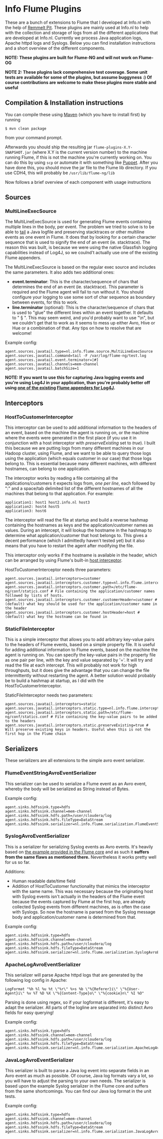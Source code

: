 # Info Flume Plugins

These are a bunch of extensions to Flume that I developed at Info.nl with the help of [Remmelt Pit](https://github.com/remmelt). These plugins are mainly used at Info.nl to help with the collection and storage of logs from all the different applications that are developed at Info.nl. Currently we process Java application logs, Apache httpd logs and Syslogs.
Below you can find installation instructions and a short overview of the different components.

**NOTE: These plugins are built for Flume-NG and will not work on Flume-OG**

**NOTE 2: These plugins lack comprehensive test coverage. Some unit tests are available for some of the plugins, but assume buggyness :) Of course contributions are welcome to make these plugins more stable and useful**

## Compilation & Installation instructions

You can compile these using [Maven](http://maven.apache.org/) (which you have to install first) by running

```
$ mvn clean package
```

from your command prompt.

Afterwards you should ship the resulting jar `flume-plugins-X.Y-SNAPSHOT.jar` (where X.Y is the current version number) to the machine running Flume, if this is not the machine you're currently working on. You can do this by using `scp` or automate it with something like [Puppet](https://puppetlabs.com/). After you have done this, you should move the jar file to the Flume lib directory. If you use CDH4, this will probably be `/usr/lib/flume-ng/lib`

Now follows a brief overview of each component with usage instructions

## Sources

### MultiLineExecSource

The MultiLineExecSource is used for generating Flume events containing multiple lines in the body, per event. The problem we tried to solve is to be able to [tail](http://en.wikipedia.org/wiki/Tail_(Unix)) a Java logfile and preserving stacktraces or other multiline events as one event in Flume. It does that by looking for a certain character sequence that is used to signify the end of an event (ie. stacktrace). The reason this was built, is because we were using the native Glassfish logging capabilities instead of Log4J, so we coulnd't actually use one of the existing Flume appenders.

The MultiLineExecSource is based on the regular exec source and includes the same parameters. It also adds two additional ones:

* **event.terminator**: This is the character/sequence of chars that determines the end of an event (ie. stacktrace). This parameter is required and the Flume agent will fail to run without it. You should configure your logging to use some sort of char sequence as boundary between events, for this to work.
* **line.terminator** (optional): This is the character/sequence of chars that is used to "glue" the different lines within an event together. It defaults to " § ". This may seem weird, and you'd probably want to use "\n", but we couldn't get that to work as it seems to mess up either Avro, Hive or Hue or a combination of that. Any tips on how to resolve that are welcome!

Example config:

```
agent.sources.javatail.type=nl.info.flume.source.MultiLineExecSource
agent.sources.javatail.command=tail -F /var/log/flume-ng/test.log
agent.sources.javatail.event.terminator=|#]
agent.sources.javatail.channels=mem-channel
agent.sources.javatail.batchSize=1
```

**NOTE: If you want to use this for capturing Java logging events and you're using Log4J in your application, than you're probably better off using [one of the existing](http://logging.apache.org/log4j/2.x/log4j-flume-ng/) [Flume appenders for Log4J](http://archive.cloudera.com/cdh4/cdh/4/flume-ng/FlumeUserGuide.html#log4j-appender).**

## Interceptors

### HostToCustomerInterceptor

This interceptor can be used to add additional information to the headers of an event, based on the machine the agent is running on, or the machine where the events were generated in the first place (if you use it in conjunction with a host interceptor with _preserveExisting_ set to _true_). I built this because we are putting logs from many different machines in our Hadoop cluster, using Flume, and we want to be able to query those logs using the application (which equals customer in our case) that those logs belong to. This is essential because many different machines, with different hostnames, can belong to one application.

The interceptor works by reading a file containing all the applications/customers it expects logs from, _one per line_, each followed by ":" and a space/tab delimited list of the different hostnames of all the machines that belong to that application. For example:

```
application1: host1 host2.info.nl host3
application2: host4 host5
application3: host6
```

The interceptor will read the file at startup and build a reverse hashmap containing the hostnames as keys and the application/customer names as values. During an intercept, it will lookup the hostname in the hashmap to determine what application/customer that host belongs to. This gives a decent performance (which I admittedly haven't tested yet) but it also means that you have to restart the agent after modifying the file.

This interceptor only works if the hostname is available in the header, which can be arranged by using Flume's built-in [host interceptor](http://archive.cloudera.com/cdh4/cdh/4/flume-ng/FlumeUserGuide.html#host-interceptor).

HostToCustomerInterceptor needs three parameters:

```
agent.sources.javatail.interceptors=customer
agent.sources.javatail.interceptors.customer.type=nl.info.flume.interceptor.HostToCustomerInterceptor$Builder
agent.sources.javatail.interceptors.customer.path=/etc/flume-ng/conf/statics.conf # File containing the application/customer names followed by lists of hosts.
agent.sources.javatail.interceptors.customer.customerHeader=customer # (default) what key should be used for the application/customer name in the header
agent.sources.javatail.interceptors.customer.hostHeader=host # (default) what key the hostname can be found in
```

### StaticFileInterceptor

This is a simple interceptor that allows you to add arbitrary key-value pairs to the headers of Flume events, based on a simple property file. It is useful for adding additional information to Flume events, based on the machine the agent is running on. You can specify the key-value pairs in the property file as one pair per line, with the key and value separated by '='. It will try and read the file at each intercept. This will probably not work for high throughputs, but it does give the advantage that you can change the file intermittently without restarting the agent. A better solution would probably be to build a hashmap at startup, as I did with the HostToCustomerInterceptor.

StaticFileInterceptor needs two parameters:

```
agent.sources.javatail.interceptors=static
agent.sources.javatail.interceptors.static.type=nl.info.flume.interceptor.StaticFileInterceptor$Builder
agent.sources.javatail.interceptors.static.path=/etc/flume-ng/conf/statics.conf # File containing the key-value pairs to be added to the headers
agent.sources.javatail.interceptors.static.preserveExisting=true # Will preserve existing keys in headers. Useful when this is not the first hop in the Flume chain
```

## Serializers

These serializers are all extensions to the simple avro event serializer.

### FlumeEventStringAvroEventSerializer

This serializer can be used to serialize a Flume event as an Avro event, whereby the body will be serialized as String instead of Bytes.

Example config:

```
agent.sinks.hdfssink.type=hdfs
agent.sinks.hdfssink.channel=mem-channel
agent.sinks.hdfssink.hdfs.path=/user/cloudera/log
agent.sinks.hdfssink.hdfs.fileType=DataStream
agent.sinks.hdfssink.serializer=nl.info.flume.serialization.FlumeEventStringAvroEventSerializer$Builder
```

### SyslogAvroEventSerializer

This is a serializer for serializing Syslog events as Avro events. It's heavily based on [the example provided in the Flume core](https://github.com/apache/flume/blob/trunk/flume-ng-core/src/test/java/org/apache/flume/serialization/SyslogAvroEventSerializer.java) and as such it **suffers from the same flaws as mentioned there.** Nevertheless it works pretty well for us so far.

Additions:

* Human readable date/time field
* Addition of HostToCustomer functionality that mimics the interceptor with the same name. This was necessary because the originating host with Syslog events isn't actually in the headers of the Flume event because the events captured by Flume at the first hop, are already collected Syslog events from different machines, as is often the case with Syslogs. So now the hostname is parsed from the Syslog message body and application/customer name is determined from that.

Example config:

```
agent.sinks.hdfssink.type=hdfs
agent.sinks.hdfssink.channel=mem-channel
agent.sinks.hdfssink.hdfs.path=/user/cloudera/log
agent.sinks.hdfssink.hdfs.fileType=DataStream
agent.sinks.hdfssink.serializer=nl.info.flume.serialization.SyslogAvroEventSerializer$Builder
```

### ApacheLogAvroEventSerializer

This serializer will parse Apache httpd logs that are generated by the following log config in Apache:

```
LogFormat "%h %l %u %t \"%r\" %>s %b \"%{Referer}i\" \"%{User-Agent}i\" %v %T %D %X \"%{Content-Type}o\" \"%{cookie}n\" %I %O"
```

Parsing is done using regex, so if your logformat is different, it's easy to adapt the serializer. All parts of the logline are separated into distinct Avro fields for easy querying!

Example config:

```
agent.sinks.hdfssink.type=hdfs
agent.sinks.hdfssink.channel=mem-channel
agent.sinks.hdfssink.hdfs.path=/user/cloudera/log
agent.sinks.hdfssink.hdfs.fileType=DataStream
agent.sinks.hdfssink.serializer=nl.info.flume.serialization.ApacheLogAvroEventSerializer$Builder
```

### JavaLogAvroEventSerializer

This serializer is built to parse a Java log event into separate fields in an Avro event as much as possible. Of course, Java log formats vary a lot, so you will have to adjust the parsing to your own needs. The serializer is based upon the example Syslog serializer in the Flume core and suffers from the same shortcomings. You can find our Java log format in the unit tests.

Example config:

```
agent.sinks.hdfssink.type=hdfs
agent.sinks.hdfssink.channel=mem-channel
agent.sinks.hdfssink.hdfs.path=/user/cloudera/log
agent.sinks.hdfssink.hdfs.fileType=DataStream
agent.sinks.hdfssink.serializer=nl.info.flume.serialization.JavaLogAvroEventSerializer$Builder
```
